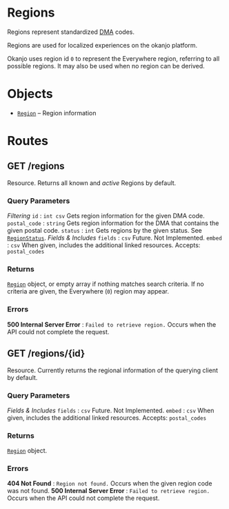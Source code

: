 
# Regions

Regions represent standardized [DMA](https://developers.google.com/adwords/api/docs/appendix/cities-DMAregions) codes.

Regions are used for localized experiences on the okanjo platform.

Okanjo uses region id `0` to represent the Everywhere region, referring to all possible regions. It may also be used when no region can be derived.

# Objects

* [`Region`](Objects.html#Region) – Region information


# Routes

## GET /regions

Resource. Returns all known and *active* Regions by default.

### Query Parameters

*Filtering*
`id`
:   `int csv` Gets region information for the given DMA code.
`postal_code`
:   `string` Gets region information for the DMA that contains the given postal code.
`status`
:   `int` Gets regions by the given status. See [`RegionStatus`](Constants.html#RegionStatus).
*Fields & Includes*
`fields`
:   `csv` Future. Not Implemented.
`embed`
:   `csv` When given, includes the additional linked resources. Accepts: `postal_codes`



### Returns

[`Region`](Objects.html#Region) object, or empty array if nothing matches search criteria. If no criteria are given, the Everywhere (`0`) region may appear.

### Errors

**500 Internal Server Error**
:   `Failed to retrieve region.` Occurs when the API could not complete the request.


## GET /regions/{id}

Resource. Currently returns the regional information of the querying client by default.

### Query Parameters

*Fields & Includes*
`fields`
:   `csv` Future. Not Implemented.
`embed`
:   `csv` When given, includes the additional linked resources. Accepts: `postal_codes`


### Returns

[`Region`](Objects.html#Region) object.

### Errors

**404 Not Found**
:   `Region not found.` Occurs when the given region code was not found.
**500 Internal Server Error**
:   `Failed to retrieve region.` Occurs when the API could not complete the request.


